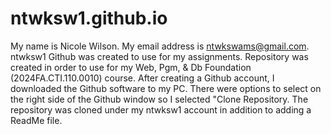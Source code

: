 # ntwksw1.github.io
My name is Nicole Wilson.
My email address is ntwkswams@gmail.com.
ntwksw1 Github was created to use for my assignments.
Repository was created in order to use for my Web, Pgm, & Db Foundation (2024FA.CTI.110.0010) course.
After creating a Github account, I downloaded the Github software to my PC. There were options to select on the right side of the Github window so I selected "Clone Repository. The repository was cloned under my ntwksw1 account in addition to adding a ReadMe file.
